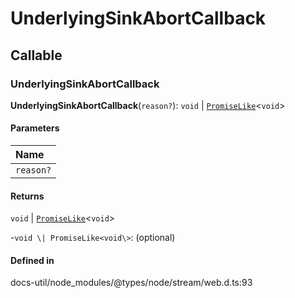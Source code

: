# UnderlyingSinkAbortCallback

## Callable

### UnderlyingSinkAbortCallback

**UnderlyingSinkAbortCallback**(`reason?`): `void` \| [`PromiseLike`](PromiseLike.md)<`void`\>

#### Parameters

| Name |
| :------ |
| `reason?` | `any` |

#### Returns

`void` \| [`PromiseLike`](PromiseLike.md)<`void`\>

-`void \| PromiseLike<void\>`: (optional) 

#### Defined in

docs-util/node_modules/@types/node/stream/web.d.ts:93
